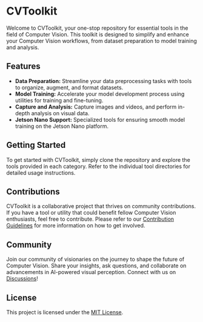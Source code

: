 # CVToolkit

Welcome to CVToolkit, your one-stop repository for essential tools in the field of Computer Vision. This toolkit is designed to simplify and enhance your Computer Vision workflows, from dataset preparation to model training and analysis.

## Features

- **Data Preparation:** Streamline your data preprocessing tasks with tools to organize, augment, and format datasets.
- **Model Training:** Accelerate your model development process using utilities for training and fine-tuning.
- **Capture and Analysis:** Capture images and videos, and perform in-depth analysis on visual data.
- **Jetson Nano Support:** Specialized tools for ensuring smooth model training on the Jetson Nano platform.

## Getting Started

To get started with CVToolkit, simply clone the repository and explore the tools provided in each category. Refer to the individual tool directories for detailed usage instructions.

## Contributions

CVToolkit is a collaborative project that thrives on community contributions. If you have a tool or utility that could benefit fellow Computer Vision enthusiasts, feel free to contribute. Please refer to our [Contribution Guidelines](CONTRIBUTING.md) for more information on how to get involved.

## Community

Join our community of visionaries on the journey to shape the future of Computer Vision. Share your insights, ask questions, and collaborate on advancements in AI-powered visual perception. Connect with us on [Discussions](https://github.com/yourusername/CVToolkit/discussions)!

## License

This project is licensed under the [MIT License](LICENSE).
